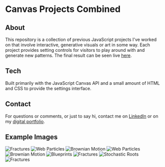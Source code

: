 # Canvas Projects Combined

## About

This repository is a collection of previous JavaScript projects I've worked on
that involve interactive, generative visuals or art in some way. Each project
provides setting controls for visitors to play around with and generate new
patterns. The final result can be seen live
[here](https://canvasprojects.imfast.io/index.html).

## Tech

Built primarily with the JavaScript Canvas API and a small amount of HTML and
CSS to provide the settings interface.

## Contact

For questions or comments, or just to say hi, contact me on
[LinkedIn](https://www.linkedin.com/in/austinmtheriot/) or on my
[digital portfolio](https://austintheriot.com).

## Example Images

![Fractures](previews/1.jpg) ![Web Particles](previews/2.png)
![Brownian Motion](previews/3.png) ![Web Particles](previews/4.png)
![Brownian Motion](previews/5.png) ![Blueprints](previews/6.jpg)
![Fractures](previews/7.png) ![Stochastic Roots](previews/8.png)
![Fractures](previews/9.png)
